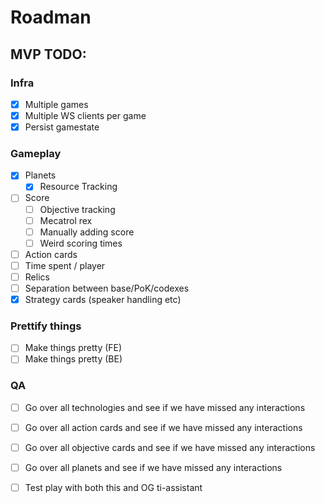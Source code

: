 # Roadman

## MVP TODO:
### Infra
 - [x] Multiple games
 - [x] Multiple WS clients per game
 - [x] Persist gamestate

### Gameplay
 - [x] Planets
   - [x] Resource Tracking
 - [ ] Score
   - [ ] Objective tracking
   - [ ] Mecatrol rex
   - [ ] Manually adding score
   - [ ] Weird scoring times
 - [ ] Action cards
 - [ ] Time spent / player
 - [ ] Relics
 - [ ] Separation between base/PoK/codexes
 - [x] Strategy cards (speaker handling etc)

### Prettify things
 - [ ] Make things pretty (FE)
 - [ ] Make things pretty (BE)

### QA
 - [ ] Go over all technologies and see if we have missed any interactions
 - [ ] Go over all action cards and see if we have missed any interactions
 - [ ] Go over all objective cards and see if we have missed any interactions
 - [ ] Go over all planets and see if we have missed any interactions
 - [ ] Test play with both this and OG ti-assistant
 
